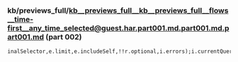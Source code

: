 ### kb/previews_full/kb__previews_full__kb__previews_full__flows__time-first__any_time_selected@guest.har.part001.md.part001.md.part001.md (part 002)

```md
inalSelector,e.limit,e.includeSelf,!!r.optional,i.errors);i.currentQueryTotal=a.length;let l=null;a.forEach((p,d)=>{i.currentQu
```

```
